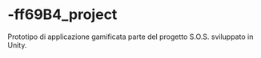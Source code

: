 # -ff69B4_project

Prototipo di applicazione gamificata parte del progetto S.O.S. sviluppato in Unity.
